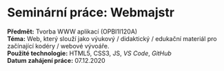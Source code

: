 # Seminární práce: Webmajstr
**Předmět:** Tvorba WWW aplikací (OPBI1I120A)<br>
**Téma:** Web, který slouží jako výukový / didaktický / edukační materiál pro začínající kodéry / webové vývoáře.<br>
**Použité technologie:** HTML5, CSS3, JS, _VS Code_, _GitHub_<br>
**Datum zahájení práce:** 07.12.2020

